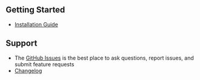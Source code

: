 ## Getting Started

- [Installation Guide](https://github.com/kean/Nuke-Alamofire-Plugin/blob/master/Documentation/Guides/Installation%20Guide.md)

## Support

- The [GitHub Issues](https://github.com/kean/Nuke-Alamofire-Plugin/issues/new) is the best place to ask questions, report issues, and submit feature requests
- [Changelog](https://github.com/kean/Nuke-Alamofire-Plugin/blob/master/CHANGELOG.md)
